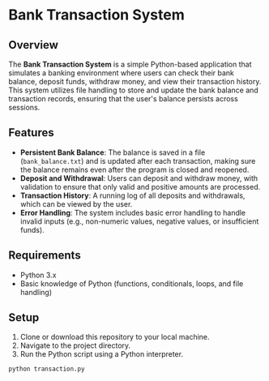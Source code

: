 # Bank Transaction System

## Overview

The **Bank Transaction System** is a simple Python-based application that simulates a banking environment where users can check their bank balance, deposit funds, withdraw money, and view their transaction history. This system utilizes file handling to store and update the bank balance and transaction records, ensuring that the user's balance persists across sessions.

## Features

- **Persistent Bank Balance**: The balance is saved in a file (`bank_balance.txt`) and is updated after each transaction, making sure the balance remains even after the program is closed and reopened.
- **Deposit and Withdrawal**: Users can deposit and withdraw money, with validation to ensure that only valid and positive amounts are processed.
- **Transaction History**: A running log of all deposits and withdrawals, which can be viewed by the user.
- **Error Handling**: The system includes basic error handling to handle invalid inputs (e.g., non-numeric values, negative values, or insufficient funds).

## Requirements

- Python 3.x
- Basic knowledge of Python (functions, conditionals, loops, and file handling)

## Setup

1. Clone or download this repository to your local machine.
2. Navigate to the project directory.
3. Run the Python script using a Python interpreter.

```bash
python transaction.py
